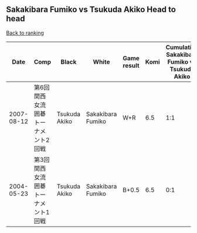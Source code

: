 ## Sakakibara Fumiko vs Tsukuda Akiko Head to head

[Back to ranking](../../index.md)




| **Date** | **Comp** | **Black** | **White** | **Game result** | **Komi** | **Cumulative Sakakibara Fumiko vs Tsukuda Akiko** | **Sakakibara Fumiko streak** | **Tsukuda Akiko streak** | 
| --- | --- | --- | --- | --- | --- | --- | --- | --- |
| 2007-08-12 | 第6回関西女流囲碁トーナメント2回戦 | Tsukuda Akiko | Sakakibara Fumiko | W+R | 6.5 | 1:1 | 1 | 0 | 
| 2004-05-23 | 第3回関西女流囲碁トーナメント1回戦 | Tsukuda Akiko | Sakakibara Fumiko | B+0.5 | 6.5 | 0:1 | 0 | 1 |




